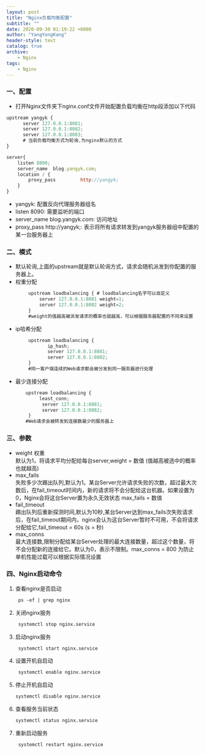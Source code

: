 ```yaml
---
layout: post
title: "Nginx负载均衡配置"
subtitle: ""
date: 2020-09-30 01:19:22 +0800
author: "YangYongKang"
header-style: text
catalog: true
archive:
    - Nginx 
tags:
    - Nginx
---
```


### 一、配置
* 打开Nginx文件夹下nginx.conf文件开始配置负载均衡在http段添加以下代码

```javascript
upstream yangyk {
      server 127.0.0.1:8081;
      server 127.0.0.1:8082;
      server 127.0.0.1:8083;
      # 当前负载均衡方式为轮询,为nginx默认的方式
}

server{ 
    listen 8090; 
    server_name  blog.yangyk.com; 
    location / { 
        proxy_pass         http://yangyk; 
    } 
}
```
* yangyk: 配置反向代理服务器组名
* listen 8090: 需要监听的端口
* server_name  blog.yangyk.com: 访问地址 
* proxy_pass http://yangyk;: 表示将所有请求转发到yangyk服务器组中配置的某一台服务器上

### 二、模式
-  默认轮询,上面的upstream就是默认轮询方式，请求会随机派发到你配置的服务器上。
-  权重分配
```javascript
        upstream loadbalancing { # loadbalancing名字可以自定义
            server 127.0.0.1:8081 weight=1; 
            server 127.0.0.1:8082 weight=2;
        }
        #weight的值越高被派发请求的概率也就越高，可以根据服务器配置的不同来设置
```      
- ip哈希分配
```javascript
        upstream loadbalancing { 
               ip_hash;
               server 127.0.0.1:8081; 
               server 127.0.0.1:8082;
        }
        #同一客户端连续的Web请求都会被分发到同一服务器进行处理 
```
- 最少连接分配
```javascript
       upstream loadbalancing { 
            least_conn;
             server 127.0.0.1:8081; 
             server 127.0.0.1:8082;
        }
       #Web请求会被转发到连接数最少的服务器上
```
### 三、参数
- weight 权重    
默认为1，将请求平均分配给每台server,weight = 数值 (值越高被选中的概率也就越高)
- max_fails   
失败多少次踢出队列,默认为1。某台Server允许请求失败的次数，超过最大次数后，在fail_timeout时间内，新的请求将不会分配给这台机器。如果设置为0，Nginx会将这台Server置为永久无效状态   max_fails = 数值
- fail_timeout  
踢出队列后重新探测时间,默认为10秒,某台Server达到max_fails次失败请求后，在fail_timeout期间内，nginx会认为这台Server暂时不可用，不会将请求分配给它,fail_timeout = 60s (s = 秒)
- max_conns   
最大连接数,限制分配给某台Server处理的最大连接数量，超过这个数量，将不会分配新的连接给它。默认为0，表示不限制。max_conns = 800 为防止单机性能过载可以根据实际情况设置
### 四、Nginx启动命令
1. 查看nginx是否启动
   ```html
    ps -ef | grep nginx
   ```
2. 关闭nginx服务
   ```html
    systemctl stop nginx.service  
   ```
3. 启动nginx服务
   ```html
    systemctl start nginx.service  
   ```
4. 设置开机自启动
   ```html
    systemctl enable nginx.service
   ```
5. 停止开机自启动
   ```html
   systemctl disable nginx.service
   ```
6. 查看服务当前状态
   ```html
   systemctl status nginx.service
   ```
7. 重新启动服务
   ```html
    systemctl restart nginx.service
   ```
